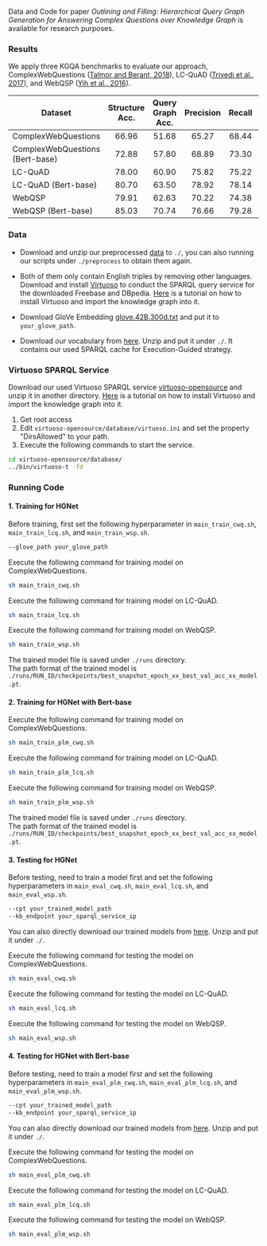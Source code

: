 Data and Code for paper *Outlining and Filling: Hierarchical Query Graph Generation for Answering Complex Questions over Knowledge Graph* is available for research purposes.

### Results
We apply three KGQA benchmarks to evaluate our approach, ComplexWebQuestions ([Talmor and Berant, 2018](https://aclanthology.org/N18-1059.pdf)), LC-QuAD ([Trivedi et al., 2017](https://link.springer.com/chapter/10.1007/978-3-319-68204-4_22)), and WebQSP ([Yih et al., 2016](https://aclanthology.org/P16-2033/)).

| **Dataset**         | Structure Acc. | Query Graph Acc.|  Precision | Recall | F1-score | Hit@1 |
| ------------------- | :------------: | :-------------: | :--------: | :----: | :------: | :---: |
|ComplexWebQuestions  |  66.96         | 51.68           | 65.27      | 68.44  |  64.95   | 65.25 |
|ComplexWebQuestions (Bert-base)  |  72.88        | 57.80           | 68.89      | 73.30  |  68.88   | 68.80 |
|LC-QuAD              |  78.00         | 60.90           | 75.82      | 75.22  |  75.10   | 76.00 |
|LC-QuAD (Bert-base)          |  80.70         | 63.50           | 78.92      | 78.14  |  78.13   | 78.70 |
|WebQSP               |  79.91         | 62.63           | 70.22      | 74.38  |  70.61   | 70.37 |
|WebQSP (Bert-base)              |  85.03         | 70.74           | 76.66      | 79.28  |  76.62   | 76.92 |




### Data
* Download and unzip our preprocessed [data](https://drive.google.com/file/d/15Ux-zn1xYEh-iVFHudHc6044NYWRfcgN/view?usp=sharing) to `./`, you can also running our scripts under `./preprocess` to obtain them again.
  
* Both of them only contain English triples by removing other languages. Download and install [Virtuoso](https://virtuoso.openlinksw.com) to conduct the SPARQL query service for the downloaded Freebase and DBpedia. [Here](https://joernhees.de/blog/2015/11/23/setting-up-a-linked-data-mirror-from-rdf-dumps-dbpedia-2015-04-freebase-wikidata-linkedgeodata-with-virtuoso-7-2-1-and-docker-optional/) is a tutorial on how to install Virtuoso and import the knowledge graph into it.

* Download GloVe Embedding [glove.42B.300d.txt](http://nlp.stanford.edu/data/glove.42B.300d.zip) and put it to `your_glove_path`.

* Download our vocabulary from [here](https://drive.google.com/file/d/1vKqs6r96KTk34-9xz8QS_Dz56OCRNV-U/view?usp=sharing). Unzip and put it under `./`. It contains our used SPARQL cache for Execution-Guided strategy.

### Virtuoso SPARQL Service

Download our used Virtuoso SPARQL service [virtuoso-opensource](https://1drv.ms/u/s!AjOOZxoN9FBQgQ1VXpmcQ6XTb5aJ) and unzip it in another directory. [Here](https://joernhees.de/blog/2015/11/23/setting-up-a-linked-data-mirror-from-rdf-dumps-dbpedia-2015-04-freebase-wikidata-linkedgeodata-with-virtuoso-7-2-1-and-docker-optional/) is a tutorial on how to install Virtuoso and import the knowledge graph into it. 

1. Get root access
2. Edit `virtuoso-opensource/database/virtuoso.ini` and set the property "DirsAllowed" to your path.
3. Execute the following commands to start the service.
```bash
cd virtuoso-opensource/database/
../bin/virtuoso-t -fd
```

### Running Code

#### 1. Training for HGNet
Before training, first set the following hyperparameter in `main_train_cwq.sh`, `main_train_lcq.sh`, and `main_train_wsp.sh`.
```bash
--glove_path your_glove_path
```

Execute the following command for training model on ComplexWebQuestions.
```bash
sh main_train_cwq.sh
```
Execute the following command for training model on LC-QuAD.
```bash
sh main_train_lcq.sh
```
Execute the following command for training model on WebQSP.
```bash
sh main_train_wsp.sh
```
The trained model file is saved under `./runs` directory.  
The path format of the trained model is `./runs/RUN_ID/checkpoints/best_snapshot_epoch_xx_best_val_acc_xx_model.pt`.

#### 2. Training for HGNet with Bert-base

Execute the following command for training model on ComplexWebQuestions.
```bash
sh main_train_plm_cwq.sh
```
Execute the following command for training model on LC-QuAD.
```bash
sh main_train_plm_lcq.sh
```
Execute the following command for training model on WebQSP.
```bash
sh main_train_plm_wsp.sh
```
The trained model file is saved under `./runs` directory.  
The path format of the trained model is `./runs/RUN_ID/checkpoints/best_snapshot_epoch_xx_best_val_acc_xx_model.pt`.

#### 3. Testing for HGNet
Before testing, need to train a model first and set the following hyperparameters in `main_eval_cwq.sh`, `main_eval_lcq.sh`, and `main_eval_wsp.sh`.
```bash
--cpt your_trained_model_path
--kb_endpoint your_sparql_service_ip
```
You can also directly download our trained models from [here](https://1drv.ms/u/s!AjOOZxoN9FBQgQyz64Z8-yIaRsX1). Unzip and put it under `./`.

Execute the following command for testing the model on ComplexWebQuestions.
```bash
sh main_eval_cwq.sh
```
Execute the following command for testing the model on 
LC-QuAD.
```bash
sh main_eval_lcq.sh
```
Execute the following command for testing the model on WebQSP.
```bash
sh main_eval_wsp.sh
```

#### 4. Testing for HGNet with Bert-base
Before testing, need to train a model first and set the following hyperparameters in `main_eval_plm_cwq.sh`, `main_eval_plm_lcq.sh`, and `main_eval_plm_wsp.sh`.
```bash
--cpt your_trained_model_path
--kb_endpoint your_sparql_service_ip
```
You can also directly download our trained models from [here](https://1drv.ms/u/s!AjOOZxoN9FBQgQyz64Z8-yIaRsX1). Unzip and put it under `./`.

Execute the following command for testing the model on ComplexWebQuestions.
```bash
sh main_eval_plm_cwq.sh
```
Execute the following command for testing the model on 
LC-QuAD.
```bash
sh main_eval_plm_lcq.sh
```
Execute the following command for testing the model on WebQSP.
```bash
sh main_eval_plm_wsp.sh
```
